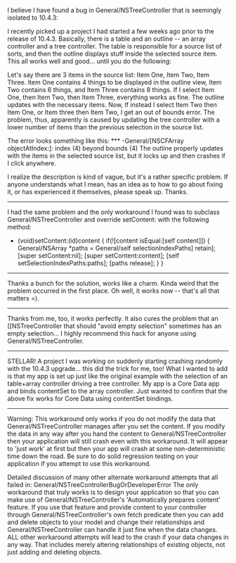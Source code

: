 I believe I have found a bug in General/NSTreeController that is seemingly isolated to 10.4.3:

I recently picked up a project I had started a few weeks ago prior to the release of 10.4.3.  Basically, there is a table and an outline -- an array controller and a tree controller.  The table is responsible for a source list of sorts, and then the outline displays stuff inside the selected source item.  This all works well and good... until you do the following:

Let's say there are 3 items in the source list: Item One, Item Two, Item Three.  Item One contains 4 things to be displayed in the outline view, Item Two contains 6 things, and Item Three contains 8 things.  If I select Item One, then Item Two, then Item Three, everything works as fine.  The outline updates with the necessary items.  Now, If instead I select Item Two then Item One, or Item three then Item Two, I get an out of bounds error.  The problem, thus, apparently is caused by updating the tree controller with a lower number of items than the previous selection in the source list.

The error looks something like this:     *** -General/[NSCFArray objectAtIndex:]: index (4) beyond bounds (4)  The outline properly updates with the items in the selected source list, but it locks up and then crashes if I click anywhere.

I realize the description is kind of vague, but it's a rather specific problem.  If anyone understands what I mean, has an idea as to how to go about fixing it, or has experienced it themselves, please speak up.  Thanks. 

----

I had the same problem and the only workaround I found was to subclass General/NSTreeController and override setContent: with the following method:

    
- (void)setContent:(id)content
{
	if(![content isEqual:[self content]])
	{
		General/NSArray *paths = General/self selectionIndexPaths] retain];
		[super setContent:nil];
		[super setContent:content];
		[self setSelectionIndexPaths:paths];
		[paths release];
	}
}


----

Thanks a bunch for the solution, works like a charm.  Kinda weird that the problem occurred in the first place.   Oh well, it works now -- that's all that matters =).

----
Thanks from me, too, it works perfectly. It also cures the problem that an [[NSTreeController that should "avoid empty selection" sometimes has an empty selection... I highly recommend this hack for anyone using General/NSTreeController.

----
STELLAR! A project I was working on suddenly starting crashing randomly with the 10.4.3 upgrade... this did the trick for me, too!
What I wanted to add is that my app is set up just like the original example with the selection of an table+array controller driving a tree controller. My app is a Core Data app and binds contentSet to the array controller. Just wanted to confirm that the above fix works for Core Data using contentSet bindings.

----

Warning: This workaround only works if you do not modify the data that General/NSTreeController manages after you set the content.  If you modify the data in any way after you hand the content to General/NSTreeController then your application will still crash even with this workaround.  It will appear to 'just work' at first but then your app will crash at some non-deterministic time down the road.  Be sure to do solid regression testing on your application if you attempt to use this workaround.

Detailed discussion of many other alternate workaround attempts that all failed in: General/NSTreeControllerBugOrDeveloperError  The only workaround that truly works is to design your application so that you can make use of General/NSTreeController's 'Automatically prepares content' feature.  If you use that feature and provide content to your controller through General/NSTreeController's own fetch predicate then you can add and delete objects to your model and change their relationships and General/NSTreeController can handle it just fine when the data changes.  ALL other workaround attempts will lead to the crash if your data changes in any way.  That includes merely altering relationships of existing objects, not just adding and deleting objects.
